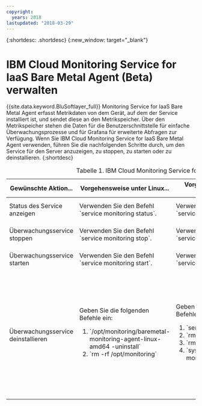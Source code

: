 ```yaml
---
copyright:
  years: 2018
lastupdated: "2018-03-29"
---
```


{:shortdesc: .shortdesc}
{:new_window: target="_blank"}

# IBM Cloud Monitoring Service for IaaS Bare Metal Agent (Beta) verwalten

{{site.data.keyword.BluSoftlayer_full}} Monitoring Service for IaaS Bare Metal Agent erfasst Metrikdaten von dem Gerät, auf dem der Service installiert ist, und sendet diese an den Metrikspeicher. Über den Metrikspeicher stehen die Daten für die Benutzerschnittstelle für einfache Überwachungsprozesse und für Grafana für erweiterte Abfragen zur Verfügung.
Wenn Sie IBM Cloud Monitoring Service for IaaS Bare Metal Agent verwenden, führen Sie die nachfolgenden Schritte durch, um den Service für den Server anzuzeigen, zu stoppen, zu starten oder zu deinstallieren.
{:shortdesc}

<table>
   <CAPTION>Tabelle 1. IBM Cloud Monitoring Service for IaaS Bare Metal Agent</CAPTION>
   <THEAD>
   <TR>
   <th>Gewünschte Aktion...</th>
   <th>Vorgehensweise unter Linux...</th>
     <th>Vorgehensweise unter FreeBSD...</th>
     <th>Vorgehensweise unter Windows...</th>
   </TR>
   </THEAD>
   <TBODY>
   <tr>
   <td>Status des Service anzeigen</td>
   <td>
   Verwenden Sie den Befehl `service monitoring status`.
   </td>
     <td>
   Verwenden Sie den Befehl `service monitoring status`.
   </td>
     <td>
   Verwenden Sie den Befehl `sc.exe query monitoring`.
   </td>
   </tr>
   <tr>
   <td>Überwachungsservice stoppen</td>
   <td>
   Verwenden Sie den Befehl `service monitoring stop`.
   </td>
     <td>
   Verwenden Sie den Befehl `service monitoring stop`.
   </td>
     <td>
   Verwenden Sie den Befehl `sc.exe stop monitoring`.
   </td>
   </tr>
       <tr>
   <td>Überwachungsservice starten</td>
   <td>
   Verwenden Sie den Befehl `service monitoring start`.
   </td>
     <td>
   Verwenden Sie den Befehl `service monitoring start`.
   </td>
     <td>
   Verwenden Sie den Befehl `sc.exe start monitoring`.
   </td>
   </tr>
       <tr>
   <td>Überwachungsservice deinstallieren</td>
   <td>Geben Sie die folgenden Befehle ein:
     <ol>
       <li>`/opt/monitoring/baremetal-monitoring-agent-linux-amd64 -uninstall`</li>
       <li>`rm -rf /opt/monitoring`</li>
     </ol>
   </td>
     <td>Geben Sie die folgenden Befehle ein:
     <ol>
    <li>`service monitoring stop`</li>
    <li>`rm -rf /opt/monitoring`</li>
    <li>`rm /etc/rc.d/monitoring`</li>
<li>`sysrc monitoring_enable="NO"`</li>
     </ol>
   </td>
     <td>Führen Sie die folgenden Schritte durch:
 <ol>
       <li>Rufen Sie über die Systemsteuerung die Option zum **Deinstallieren von Programmen** auf.</li>
       <li>Wählen Sie **IBM Cloud Monitoring Agent** aus.</li>
   <li>Klicken Sie auf **Deinstallieren**.</li>
     </ol>
   </td>
   </tr>
   </TBODY>
   </table>



